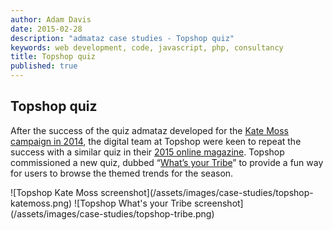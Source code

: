 ```yaml
---
author: Adam Davis  
date: 2015-02-28  
description: "admataz case studies - Topshop quiz"
keywords: web development, code, javascript, php, consultancy
title: Topshop quiz
published: true
---
```


## Topshop quiz
After the success of the quiz admataz developed for the [Kate Moss campaign in 2014](http://www.topshop.com/en/tsuk/category/kate-moss-x-topshop-the-icon-is-back-30042014-2834606/home?TS=1396356314294), the digital team at Topshop were keen to repeat the success with a similar quiz in their [2015 online magazine](http://www.topshop.com/en/tsuk/category/magazine-3933384/home). Topshop commissioned a new quiz, dubbed “[What’s your Tribe](http://www.topshop.com/en/tsuk/category/topshop-magazine-2663381/whats-your-tribe-4173133?intcmpid=Zine_Shop_Quiz)” to provide a fun way for users to browse the themed trends for the season.

<div class="screenshots">
![Topshop Kate Moss screenshot](/assets/images/case-studies/topshop-katemoss.png)
![Topshop What's your Tribe screenshot](/assets/images/case-studies/topshop-tribe.png)
</div>
